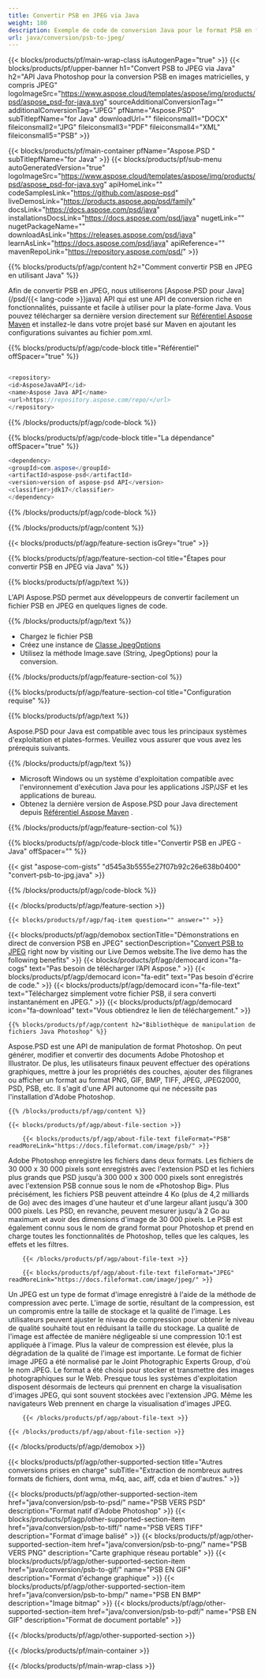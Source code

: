 ```yaml
---
title: Convertir PSB en JPEG via Java
weight: 180
description: Exemple de code de conversion Java pour le format PSB en fichier JPEG. Utilisez cet exemple de code pour convertir PSB en JPEG dans n'importe quelle application Java Web ou de bureau.
url: java/conversion/psb-to-jpeg/
---
```


{{< blocks/products/pf/main-wrap-class isAutogenPage="true" >}}
{{< blocks/products/pf/upper-banner h1="Convert PSB to JPEG via Java" h2="API Java Photoshop pour la conversion PSB en images matricielles, y compris JPEG" logoImageSrc="https://www.aspose.cloud/templates/aspose/img/products/psd/aspose_psd-for-java.svg" sourceAdditionalConversionTag="" additionalConversionTag="JPEG" pfName="Aspose.PSD" subTitlepfName="for Java" downloadUrl="" fileiconsmall1="DOCX" fileiconsmall2="JPG" fileiconsmall3="PDF" fileiconsmall4="XML" fileiconsmall5="PSB" >}}

{{< blocks/products/pf/main-container pfName="Aspose.PSD " subTitlepfName="for Java" >}}
{{< blocks/products/pf/sub-menu autoGeneratedVersion="true" logoImageSrc="https://www.aspose.cloud/templates/aspose/img/products/psd/aspose_psd-for-java.svg" apiHomeLink="" codeSamplesLink="https://github.com/aspose-psd" liveDemosLink="https://products.aspose.app/psd/family" docsLink="https://docs.aspose.com/psd/java" installationsDocsLink="https://docs.aspose.com/psd/java" nugetLink="" nugetPackageName="" downloadAsLink="https://releases.aspose.com/psd/java" learnAsLink="https://docs.aspose.com/psd/java" apiReference="" mavenRepoLink="https://repository.aspose.com/psd/" >}}

{{% blocks/products/pf/agp/content h2="Comment convertir PSB en JPEG en utilisant Java" %}}

 Afin de convertir PSB en JPEG, nous utiliserons
 [Aspose.PSD pour Java](/psd/{{< lang-code >}}java) 
 API qui est une API de conversion riche en fonctionnalités, puissante et facile à utiliser pour la plate-forme Java. Vous pouvez télécharger sa dernière version directement sur
 [Référentiel Aspose Maven](https://repository.aspose.com/psd/) 
 et installez-le dans votre projet basé sur Maven en ajoutant les configurations suivantes au fichier pom.xml.

{{% blocks/products/pf/agp/code-block title="Référentiel" offSpacer="true" %}}

```cs

<repository>
<id>AsposeJavaAPI</id>
<name>Aspose Java API</name>
<url>https://repository.aspose.com/repo/</url>
</repository>

```

{{% /blocks/products/pf/agp/code-block %}}

{{% blocks/products/pf/agp/code-block title="La dépendance" offSpacer="true" %}}

```cs
<dependency>
<groupId>com.aspose</groupId>
<artifactId>aspose-psd</artifactId>
<version>version of aspose-psd API</version>
<classifier>jdk17</classifier>
</dependency>

```

{{% /blocks/products/pf/agp/code-block %}}

{{% /blocks/products/pf/agp/content %}}

{{< blocks/products/pf/agp/feature-section isGrey="true" >}}

{{% blocks/products/pf/agp/feature-section-col title="Étapes pour convertir PSB en JPEG via Java" %}}

{{% blocks/products/pf/agp/text %}}

 L'API Aspose.PSD permet aux développeurs de convertir facilement un fichier PSB en JPEG en quelques lignes de code.

{{% /blocks/products/pf/agp/text %}}

- Chargez le fichier PSB
- Créez une instance de [Classe JpegOptions](https://apireference.aspose.com/psd/java/com.aspose.psd.imageoptions/JpegOptions)
- Utilisez la méthode Image.save (String, JpegOptions) pour la conversion.

{{% /blocks/products/pf/agp/feature-section-col %}}

{{% blocks/products/pf/agp/feature-section-col title="Configuration requise" %}}

{{% blocks/products/pf/agp/text %}}

 Aspose.PSD pour Java est compatible avec tous les principaux systèmes d'exploitation et plates-formes. Veuillez vous assurer que vous avez les prérequis suivants.

{{% /blocks/products/pf/agp/text %}}

- Microsoft Windows ou un système d'exploitation compatible avec l'environnement d'exécution Java pour les applications JSP/JSF et les applications de bureau.
- Obtenez la dernière version de Aspose.PSD pour Java directement depuis
 [Référentiel Aspose Maven](https://repository.aspose.com/psd/)  .

{{% /blocks/products/pf/agp/feature-section-col %}}

{{% blocks/products/pf/agp/code-block title="Convertir PSB en JPEG - Java" offSpacer="" %}}

{{< gist "aspose-com-gists" "d545a3b5555e27f07b92c26e638b0400" "convert-psb-to-jpg.java" >}}

{{% /blocks/products/pf/agp/code-block %}}

{{< /blocks/products/pf/agp/feature-section >}}

    {{< blocks/products/pf/agp/faq-item question="" answer="" >}}
 

<!-- aboutfile Starts -->

{{< blocks/products/pf/agp/demobox sectionTitle="Démonstrations en direct de conversion PSB en JPEG" sectionDescription="[Convert PSB to JPEG](https://products.aspose.app/psd/conversion/psb-to-jpeg) right now by visiting our Live Demos website.The live demo has the following benefits" >}}
        {{< blocks/products/pf/agp/democard icon="fa-cogs" text="Pas besoin de télécharger l’API Aspose." >}}
        {{< blocks/products/pf/agp/democard icon="fa-edit" text="Pas besoin d'écrire de code." >}}
        {{< blocks/products/pf/agp/democard icon="fa-file-text" text="Téléchargez simplement votre fichier PSB, il sera converti instantanément en JPEG." >}}
        {{< blocks/products/pf/agp/democard icon="fa-download" text="Vous obtiendrez le lien de téléchargement." >}}

    {{% blocks/products/pf/agp/content h2="Bibliothèque de manipulation de fichiers Java Photoshop" %}}

 Aspose.PSD est une API de manipulation de format Photoshop. On peut générer, modifier et convertir des documents Adobe Photoshop et Illustrator. De plus, les utilisateurs finaux peuvent effectuer des opérations graphiques, mettre à jour les propriétés des couches, ajouter des filigranes ou afficher un format au format PNG, GIF, BMP, TIFF, JPEG, JPEG2000, PSD, PSB, etc. Il s'agit d'une API autonome qui ne nécessite pas l'installation d'Adobe Photoshop. 



    {{% /blocks/products/pf/agp/content %}}

    {{< blocks/products/pf/agp/about-file-section >}}

        {{< blocks/products/pf/agp/about-file-text fileFormat="PSB" readMoreLink="https://docs.fileformat.com/image/psb/" >}}

Adobe Photoshop enregistre les fichiers dans deux formats. Les fichiers de 30 000 x 30 000 pixels sont enregistrés avec l'extension PSD et les fichiers plus grands que PSD jusqu'à 300 000 x 300 000 pixels sont enregistrés avec l'extension PSB connue sous le nom de «Photoshop Big». Plus précisément, les fichiers PSB peuvent atteindre 4 Ko (plus de 4,2 milliards de Go) avec des images d'une hauteur et d'une largeur allant jusqu'à 300 000 pixels. Les PSD, en revanche, peuvent mesurer jusqu'à 2 Go au maximum et avoir des dimensions d'image de 30 000 pixels. Le PSB est également connu sous le nom de grand format pour Photoshop et prend en charge toutes les fonctionnalités de Photoshop, telles que les calques, les effets et les filtres.


        {{< /blocks/products/pf/agp/about-file-text >}}

        {{< blocks/products/pf/agp/about-file-text fileFormat="JPEG" readMoreLink="https://docs.fileformat.com/image/jpeg/" >}}

Un JPEG est un type de format d'image enregistré à l'aide de la méthode de compression avec perte. L'image de sortie, résultant de la compression, est un compromis entre la taille de stockage et la qualité de l'image. Les utilisateurs peuvent ajuster le niveau de compression pour obtenir le niveau de qualité souhaité tout en réduisant la taille du stockage. La qualité de l'image est affectée de manière négligeable si une compression 10:1 est appliquée à l'image. Plus la valeur de compression est élevée, plus la dégradation de la qualité de l'image est importante. Le format de fichier image JPEG a été normalisé par le Joint Photographic Experts Group, d'où le nom JPEG. Le format a été choisi pour stocker et transmettre des images photographiques sur le Web. Presque tous les systèmes d'exploitation disposent désormais de lecteurs qui prennent en charge la visualisation d'images JPEG, qui sont souvent stockées avec l'extension JPG. Même les navigateurs Web prennent en charge la visualisation d'images JPEG.


        {{< /blocks/products/pf/agp/about-file-text >}}

    {{< /blocks/products/pf/agp/about-file-section >}}

{{< /blocks/products/pf/agp/demobox >}}

<!-- aboutfile Ends -->

{{< blocks/products/pf/agp/other-supported-section title="Autres conversions prises en charge" subTitle="Extraction de nombreux autres formats de fichiers, dont wma, m4q, aac, aiff, cda et bien d'autres." >}}

{{< blocks/products/pf/agp/other-supported-section-item href="java/conversion/psb-to-psd/" name="PSB VERS PSD" description="Format natif d'Adobe Photoshop" >}}
{{< blocks/products/pf/agp/other-supported-section-item href="java/conversion/psb-to-tiff/" name="PSB VERS TIFF" description="Format d'image balisé" >}}
{{< blocks/products/pf/agp/other-supported-section-item href="java/conversion/psb-to-png/" name="PSB VERS PNG" description="Carte graphique réseau portable" >}}
{{< blocks/products/pf/agp/other-supported-section-item href="java/conversion/psb-to-gif/" name="PSB EN GIF" description="Format d'échange graphique" >}}
{{< blocks/products/pf/agp/other-supported-section-item href="java/conversion/psb-to-bmp/" name="PSB EN BMP" description="Image bitmap" >}}
{{< blocks/products/pf/agp/other-supported-section-item href="java/conversion/psb-to-pdf/" name="PSB EN GIF" description="Format de document portable" >}}

{{< /blocks/products/pf/agp/other-supported-section >}}

{{< /blocks/products/pf/main-container >}}
    
{{< /blocks/products/pf/main-wrap-class >}}
